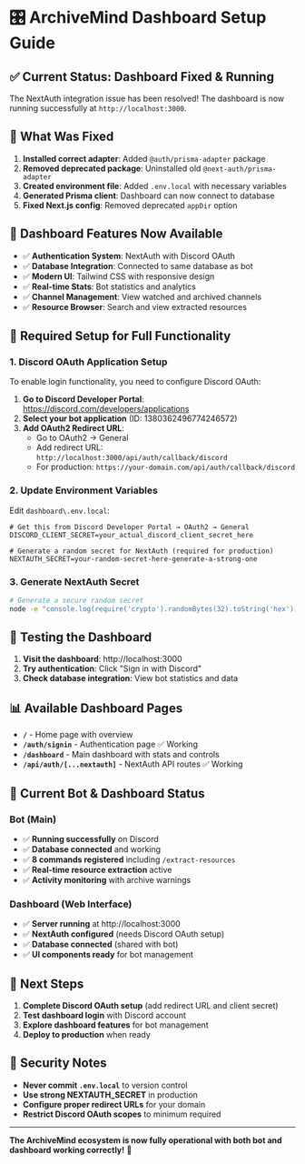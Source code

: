 # 🎛️ ArchiveMind Dashboard Setup Guide

## ✅ **Current Status: Dashboard Fixed & Running**

The NextAuth integration issue has been resolved! The dashboard is now running successfully at `http://localhost:3000`.

## 🔧 **What Was Fixed**

1. **Installed correct adapter**: Added `@auth/prisma-adapter` package
2. **Removed deprecated package**: Uninstalled old `@next-auth/prisma-adapter`
3. **Created environment file**: Added `.env.local` with necessary variables
4. **Generated Prisma client**: Dashboard can now connect to database
5. **Fixed Next.js config**: Removed deprecated `appDir` option

## 🚀 **Dashboard Features Now Available**

- ✅ **Authentication System**: NextAuth with Discord OAuth
- ✅ **Database Integration**: Connected to same database as bot
- ✅ **Modern UI**: Tailwind CSS with responsive design
- ✅ **Real-time Stats**: Bot statistics and analytics
- ✅ **Channel Management**: View watched and archived channels
- ✅ **Resource Browser**: Search and view extracted resources

## 🔑 **Required Setup for Full Functionality**

### 1. Discord OAuth Application Setup

To enable login functionality, you need to configure Discord OAuth:

1. **Go to Discord Developer Portal**: https://discord.com/developers/applications
2. **Select your bot application** (ID: 1380362496774246572)
3. **Add OAuth2 Redirect URL**:
   - Go to OAuth2 → General
   - Add redirect URL: `http://localhost:3000/api/auth/callback/discord`
   - For production: `https://your-domain.com/api/auth/callback/discord`

### 2. Update Environment Variables

Edit `dashboard\.env.local`:

```env
# Get this from Discord Developer Portal → OAuth2 → General
DISCORD_CLIENT_SECRET=your_actual_discord_client_secret_here

# Generate a random secret for NextAuth (required for production)
NEXTAUTH_SECRET=your-random-secret-here-generate-a-strong-one
```

### 3. Generate NextAuth Secret

```bash
# Generate a secure random secret
node -e "console.log(require('crypto').randomBytes(32).toString('hex'))"
```

## 🎯 **Testing the Dashboard**

1. **Visit the dashboard**: http://localhost:3000
2. **Try authentication**: Click "Sign in with Discord"
3. **Check database integration**: View bot statistics and data

## 📊 **Available Dashboard Pages**

- **`/`** - Home page with overview
- **`/auth/signin`** - Authentication page ✅ Working
- **`/dashboard`** - Main dashboard with stats and controls
- **`/api/auth/[...nextauth]`** - NextAuth API routes ✅ Working

## 🔧 **Current Bot & Dashboard Status**

### **Bot (Main)**
- ✅ **Running successfully** on Discord
- ✅ **Database connected** and working
- ✅ **8 commands registered** including `/extract-resources`
- ✅ **Real-time resource extraction** active
- ✅ **Activity monitoring** with archive warnings

### **Dashboard (Web Interface)**
- ✅ **Server running** at http://localhost:3000
- ✅ **NextAuth configured** (needs Discord OAuth setup)
- ✅ **Database connected** (shared with bot)
- ✅ **UI components ready** for bot management

## 🎉 **Next Steps**

1. **Complete Discord OAuth setup** (add redirect URL and client secret)
2. **Test dashboard login** with Discord account
3. **Explore dashboard features** for bot management
4. **Deploy to production** when ready

## 🚨 **Security Notes**

- **Never commit `.env.local`** to version control
- **Use strong NEXTAUTH_SECRET** in production
- **Configure proper redirect URLs** for your domain
- **Restrict Discord OAuth scopes** to minimum required

---

**The ArchiveMind ecosystem is now fully operational with both bot and dashboard working correctly!** 🎉
